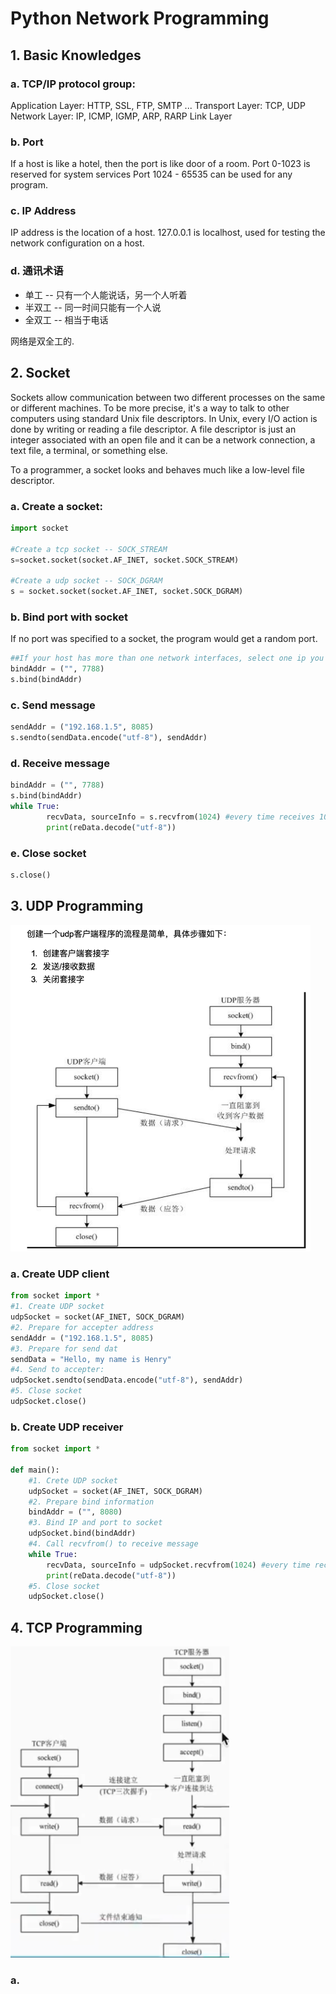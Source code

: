 # Python Network Programming

## 1. Basic Knowledges

### a. TCP/IP protocol group:
Application Layer: HTTP, SSL, FTP, SMTP ...
Transport Layer: TCP, UDP
Network Layer: IP, ICMP, IGMP, ARP, RARP
Link Layer

### b. Port
If a host is like a hotel, then the port is like door of a room.
Port 0-1023 is reserved for system services
Port 1024 - 65535 can be used for any program.

### c. IP Address
IP address is the location of a host.
127.0.0.1 is localhost, used for testing the network configuration on a host.

### d. 通讯术语
+ 单工 -- 只有一个人能说话，另一个人听着
+ 半双工 -- 同一时间只能有一个人说
+ 全双工 -- 相当于电话

网络是双全工的.

## 2. Socket

Sockets allow communication between two different processes on the same or different machines. To be more precise, it's a way to talk to other computers using standard Unix file descriptors. In Unix, every I/O action is done by writing or reading a file descriptor. A file descriptor is just an integer associated with an open file and it can be a network connection, a text file, a terminal, or something else.

To a programmer, a socket looks and behaves much like a low-level file descriptor. 

### a. Create a socket:
```python
import socket

#Create a tcp socket -- SOCK_STREAM
s=socket.socket(socket.AF_INET, socket.SOCK_STREAM)

#Create a udp socket -- SOCK_DGRAM
s = socket.socket(socket.AF_INET, socket.SOCK_DGRAM)

```

### b. Bind port with socket
If no port was specified to a socket, the program would get a random port.
```python
##If your host has more than one network interfaces, select one ip you need to bind.
bindAddr = ("", 7788)
s.bind(bindAddr)
```

### c. Send message
```python
sendAddr = ("192.168.1.5", 8085)
s.sendto(sendData.encode("utf-8"), sendAddr)
```

### d. Receive message
```python
bindAddr = ("", 7788)
s.bind(bindAddr)
while True:
		recvData, sourceInfo = s.recvfrom(1024) #every time receives 1024 bytes.
		print(reData.decode("utf-8"))
```
### e. Close socket
```python
s.close()
```

## 3. UDP Programming

<img src="./udp1.png" width="480" />

### a. Create UDP client
```python
from socket import *
#1. Create UDP socket
udpSocket = socket(AF_INET, SOCK_DGRAM)
#2. Prepare for accepter address
sendAddr = ("192.168.1.5", 8085)
#3. Prepare for send dat
sendData = "Hello, my name is Henry"
#4. Send to accepter:
udpSocket.sendto(sendData.encode("utf-8"), sendAddr)
#5. Close socket
udpSocket.close()
```
### b. Create UDP receiver
```python
from socket import *

def main():
	#1. Crete UDP socket
	udpSocket = socket(AF_INET, SOCK_DGRAM)
	#2. Prepare bind information
	bindAddr = ("", 8080)
	#3. Bind IP and port to socket
	udpSocket.bind(bindAddr)
	#4. Call recvfrom() to receive message
	while True:
		recvData, sourceInfo = udpSocket.recvfrom(1024) #every time receives 1024 bytes.
		print(reData.decode("utf-8"))
	#5. Close socket
	udpSocket.close()
```

## 4. TCP Programming
<img src="./tcp1.png" width="350" />

### a. 